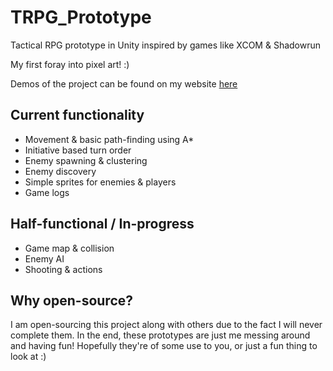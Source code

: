 # TRPG_Prototype
Tactical RPG prototype in Unity inspired by games like XCOM & Shadowrun

My first foray into pixel art! :)

Demos of the project can be found on my website [here](https://www.skymocha.net/Projects/TRPG_Prototype/)

## Current functionality
* Movement & basic path-finding using A*
* Initiative based turn order
* Enemy spawning & clustering
* Enemy discovery
* Simple sprites for enemies & players
* Game logs

## Half-functional / In-progress
* Game map & collision 
* Enemy AI
* Shooting & actions

## Why open-source?
I am open-sourcing this project along with others due to the fact I will never complete them. In the end, these prototypes are just me messing around and having fun! Hopefully they're of some use to you, or just a fun thing to look at :)
